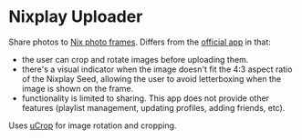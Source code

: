# Nixplay Uploader

Share photos to [Nix photo frames](https://www.nixplay.com). Differs from the [official app](https://play.google.com/store/apps/details?id=com.creedon.Nixplay) in that:
* the user can crop and rotate images before uploading them.
* there's a visual indicator when the image doesn't fit the 4:3 aspect ratio of the Nixplay Seed, allowing the user to avoid letterboxing when the image is shown on the frame.
* functionality is limited to sharing. This app does not provide other features (playlist management, updating profiles, adding friends, etc). 

Uses [uCrop](https://github.com/Yalantis/uCrop) for image rotation and cropping. 
